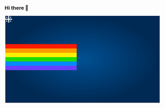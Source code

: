 ### Hi there 👋

<p align="center">
  <a href="https://github.com/Gowee/nyancat-svg">
    <img alt="Nyan Cat" src="https://raw.githubusercontent.com/Gowee/nyancat-svg/main/nyancat.svg" width=500 />
  </a>
</p>
<![![Nyan Cat  =250x250](https://raw.githubusercontent.com/Gowee/nyancat-svg/main/nyancat.svg)](https://github.com/Gowee/nyancat-svg)-->

<!--
**Gowee/Gowee** is a ✨ _special_ ✨ repository because its `README.md` (this file) appears on your GitHub profile.

Here are some ideas to get you started:

- 🔭 I’m currently working on ...
- 🌱 I’m currently learning ...
- 👯 I’m looking to collaborate on ...
- 🤔 I’m looking for help with ...
- 💬 Ask me about ...
- 📫 How to reach me: ...
- 😄 Pronouns: ...
- ⚡ Fun fact: ...
-->
